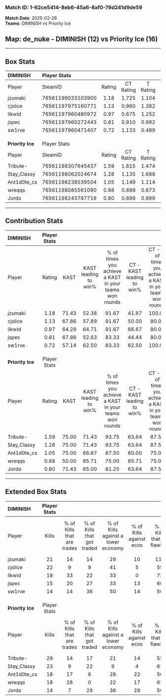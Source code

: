 ### Match ID: 1-62ce5414-8eb6-45a6-8af0-79d241d9de59  
**Match Date**: 2025-02-28  
**Teams**: DIMINISH vs Priority Ice  

## **Map**: de_nuke - DIMINISH (12) vs Priority Ice (16)  
---  

## Box Stats  

| **DIMINISH**     | Player Stats      |        |           |          |       |       |       |         |        |      |     |
| :- | :- | :-: | :-: | :-: | :-: | :-: | :-: | :-: | :-: | :-: | :-: |
| Player           | SteamID           | Rating | CT Rating | T Rating | KAST  |  ADR  | Kills | Assists | Deaths | K/D  | HS% |
| jzumaki          | 76561199033103900 |  1.18  |   1.725   |  1.104   | 71.43 | 98.2  |  21   |    9    |   21   | 1.00 | 42  |
| cjslice          | 76561197975160771 |  1.13  |   0.960   |  1.382   | 67.86 | 82.8  |  22   |    7    |   21   | 1.05 | 40  |
| likwid           | 76561197960480972 |  0.97  |   0.675   |  1.252   | 64.29 | 74.3  |  18   |    8    |   20   | 0.90 | 50  |
| jspec            | 76561197960272443 |  0.81  |   0.910   |  0.982   | 67.86 | 61.5  |  15   |    8    |   23   | 0.65 | 40  |
| sw1rve           | 76561197960471407 |  0.72  |   1.133   |  0.489   | 57.14 | 60.9  |  14   |    5    |   21   | 0.67 | 35  |
|                  |                   |        |           |          |       |       |       |         |        |      |     |
|                  |                   |        |           |          |       |       |       |         |        |      |     |
|                  |                   |        |           |          |       |       |       |         |        |      |     |
| **Priority Ice** | Player Stats      |        |           |          |       |       |       |         |        |      |     |
| Player           | SteamID           | Rating | CT Rating | T Rating | KAST  |  ADR  | Kills | Assists | Deaths | K/D  | HS% |
| Tribute-         | 76561198307645437 |  1.59  |   1.815   |  1.474   | 75.00 | 121.7 |  29   |    5    |   17   | 1.71 | 51  |
| Stay_Classy      | 76561198062024674 |  1.28  |   1.135   |  1.688   | 75.00 | 94.2  |  23   |    5    |   19   | 1.21 | 78  |
| Ant1d0te_cs      | 76561198238539504 |  1.05  |   1.149   |  1.114   | 75.00 | 65.3  |  18   |    5    |   18   | 1.00 | 27  |
| wreqqs           | 76561198085561090 |  0.88  |   0.899   |  0.873   | 50.00 | 68.3  |  18   |    2    |   17   | 1.06 | 22  |
| Jordo            | 76561198243797716 |  0.80  |   0.899   |  0.889   | 71.43 | 57.0  |  14   |   11    |   23   | 0.61 | 57  |
---  

## Contribution Stats  

| **DIMINISH**     | Player Stats |       |                      |                                                        |                           |                                                             |                          |                                                            |
| :- | :-: | :-: | :-: | :-: | :-: | :-: | :-: | :-: |
| Player           |    Rating    | KAST  | KAST leading to win% | % of times you achieve a KAST in your teams won rounds | CT - KAST leading to win% | CT - % of times you achieve a KAST in your teams won rounds | T - KAST leading to win% | T - % of times you achieve a KAST in your teams won rounds |
| jzumaki          |     1.18     | 71.43 |        52.38         |                         91.67                          |           41.67           |                           100.00                            |          66.67           |                           85.71                            |
| cjslice          |     1.13     | 67.86 |        57.89         |                         91.67                          |           50.00           |                            80.00                            |          63.64           |                           100.00                           |
| likwid           |     0.97     | 64.29 |        64.71         |                         91.67                          |           66.67           |                            80.00                            |          63.64           |                           100.00                           |
| jspec            |     0.81     | 67.86 |        52.63         |                         83.33                          |           44.44           |                            80.00                            |          60.00           |                           85.71                            |
| sw1rve           |     0.72     | 57.14 |        62.50         |                         83.33                          |           62.50           |                           100.00                            |          62.50           |                           71.43                            |
|                  |              |       |                      |                                                        |                           |                                                             |                          |                                                            |
|                  |              |       |                      |                                                        |                           |                                                             |                          |                                                            |
|                  |              |       |                      |                                                        |                           |                                                             |                          |                                                            |
| **Priority Ice** | Player Stats |       |                      |                                                        |                           |                                                             |                          |                                                            |
| Player           |    Rating    | KAST  | KAST leading to win% | % of times you achieve a KAST in your teams won rounds | CT - KAST leading to win% | CT - % of times you achieve a KAST in your teams won rounds | T - KAST leading to win% | T - % of times you achieve a KAST in your teams won rounds |
| Tribute-         |     1.59     | 75.00 |        71.43         |                         93.75                          |           63.64           |                            87.50                            |          80.00           |                           100.00                           |
| Stay_Classy      |     1.28     | 75.00 |        71.43         |                         93.75                          |           63.64           |                            87.50                            |          80.00           |                           100.00                           |
| Ant1d0te_cs      |     1.05     | 75.00 |        66.67         |                         87.50                          |           60.00           |                            75.00                            |          72.73           |                           100.00                           |
| wreqqs           |     0.88     | 50.00 |        85.71         |                         75.00                          |           85.71           |                            75.00                            |          85.71           |                           75.00                            |
| Jordo            |     0.80     | 71.43 |        65.00         |                         81.25                          |           63.64           |                            87.50                            |          66.67           |                           75.00                            |
---  

## Extended Box Stats  

| **DIMINISH**     | Player Stats |                            |                            |                                    |                         |                              |                                 |        |                             |                                     |                          |                               |                            |
| :- | :-: | :-: | :-: | :-: | :-: | :-: | :-: | :-: | :-: | :-: | :-: | :-: | :-: |
| Player           |    Kills     | % of Kills that are trades | % of Kills that got traded | % of Kills against a lower economy | % of Kills against ecos | % of Kills that are flawless | % of Kills that are close duels | Deaths | % of Deaths that get traded | % of Deaths against a lower economy | % of Deaths against ecos | % of Deaths that are flawless | % of Deaths that are close |
| jzumaki          |      21      |             14             |             14             |                 29                 |           10            |             110              |                0                |   21   |              5              |                 19                  |            5             |              52               |             0              |
| cjslice          |      22      |             9              |             9              |                 41                 |            5            |              59              |               18                |   21   |             14              |                 19                  |            5             |              52               |             5              |
| likwid           |      18      |             33             |             22             |                 33                 |            0            |              72              |                0                |   20   |             10              |                 20                  |            5             |              70               |             0              |
| jspec            |      15      |             20             |             27             |                 33                 |           13            |              60              |                0                |   23   |             30              |                 22                  |            9             |              61               |             0              |
| sw1rve           |      14      |             14             |             36             |                 50                 |           14            |              50              |               14                |   21   |             14              |                 24                  |            5             |              52               |             0              |
|                  |              |                            |                            |                                    |                         |                              |                                 |        |                             |                                     |                          |                               |                            |
|                  |              |                            |                            |                                    |                         |                              |                                 |        |                             |                                     |                          |                               |                            |
|                  |              |                            |                            |                                    |                         |                              |                                 |        |                             |                                     |                          |                               |                            |
| **Priority Ice** | Player Stats |                            |                            |                                    |                         |                              |                                 |        |                             |                                     |                          |                               |                            |
| Player           |    Kills     | % of Kills that are trades | % of Kills that got traded | % of Kills against a lower economy | % of Kills against ecos | % of Kills that are flawless | % of Kills that are close duels | Deaths | % of Deaths that get traded | % of Deaths against a lower economy | % of Deaths against ecos | % of Deaths that are flawless | % of Deaths that are close |
| Tribute-         |      29      |             14             |             17             |                 21                 |           14            |              55              |                0                |   17   |             12              |                 29                  |            18            |              47               |             18             |
| Stay_Classy      |      23      |             9              |             22             |                 9                  |            4            |              61              |                0                |   19   |             32              |                 26                  |            16            |              53               |             11             |
| Ant1d0te_cs      |      18      |             17             |             6              |                 28                 |           22            |              56              |                0                |   18   |             22              |                 22                  |            11            |              78               |             6              |
| wreqqs           |      18      |             28             |             0              |                 22                 |           17            |              61              |                6                |   17   |              0              |                 29                  |            18            |              88               |             0              |
| Jordo            |      14      |             7              |             29             |                 36                 |           29            |              50              |                0                |   23   |             22              |                 22                  |            13            |              74               |             0              |
